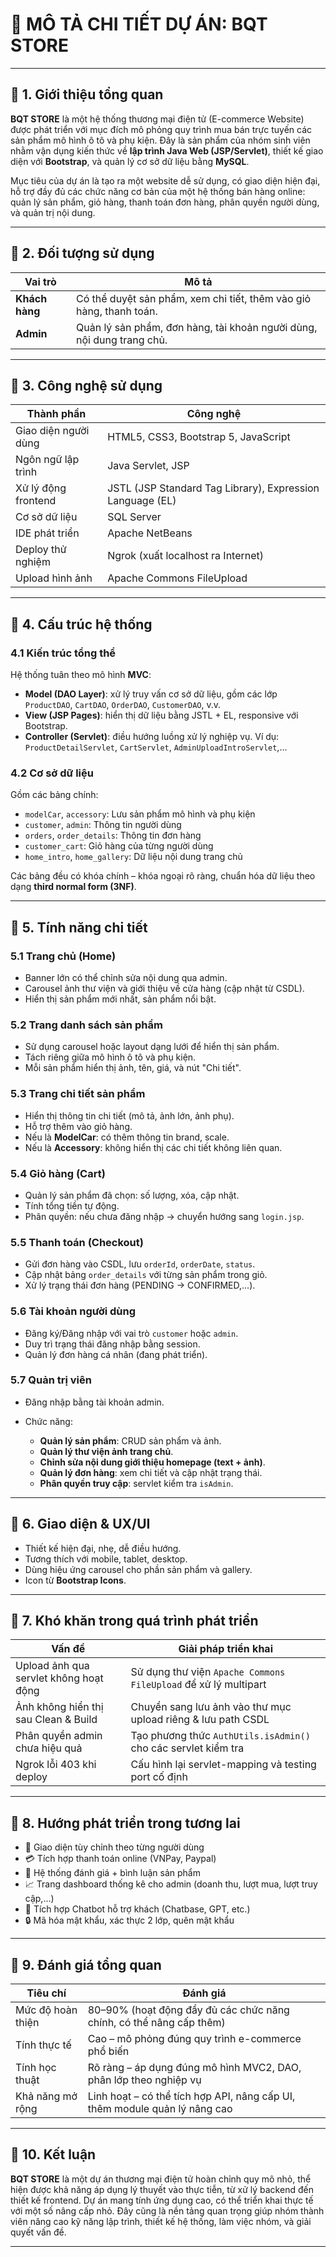 # 🏬 **MÔ TẢ CHI TIẾT DỰ ÁN: BQT STORE**

--------------------------------------------------------------------------------------------------------------------------------------------------------------------------------------------------------------------

## 🔹 1. Giới thiệu tổng quan

**BQT STORE** là một hệ thống thương mại điện tử (E-commerce Website) được phát triển với mục đích mô phỏng quy trình mua bán trực tuyến các sản phẩm mô hình ô tô và phụ kiện. Đây là sản phẩm của nhóm sinh viên nhằm vận dụng kiến thức về **lập trình Java Web (JSP/Servlet)**, thiết kế giao diện với **Bootstrap**, và quản lý cơ sở dữ liệu bằng **MySQL**.

Mục tiêu của dự án là tạo ra một website dễ sử dụng, có giao diện hiện đại, hỗ trợ đầy đủ các chức năng cơ bản của một hệ thống bán hàng online: quản lý sản phẩm, giỏ hàng, thanh toán đơn hàng, phân quyền người dùng, và quản trị nội dung.

--------------------------------------------------------------------------------------------------------------------------------------------------------------------------------------------------------------------

## 🔹 2. Đối tượng sử dụng

| Vai trò        | Mô tả                                                                 |
| -------------- | --------------------------------------------------------------------- |
| **Khách hàng** | Có thể duyệt sản phẩm, xem chi tiết, thêm vào giỏ hàng, thanh toán.   |
| **Admin**      | Quản lý sản phẩm, đơn hàng, tài khoản người dùng, nội dung trang chủ. |

--------------------------------------------------------------------------------------------------------------------------------------------------------------------------------------------------------------------

## 🔹 3. Công nghệ sử dụng

| Thành phần           | Công nghệ                                                 |
| -------------------- | --------------------------------------------------------- |
| Giao diện người dùng | HTML5, CSS3, Bootstrap 5, JavaScript                      |
| Ngôn ngữ lập trình   | Java Servlet, JSP                                         |
| Xử lý động frontend  | JSTL (JSP Standard Tag Library), Expression Language (EL) |
| Cơ sở dữ liệu        | SQL Server                                                |
| IDE phát triển       | Apache NetBeans                                           |
| Deploy thử nghiệm    | Ngrok (xuất localhost ra Internet)                        |
| Upload hình ảnh      | Apache Commons FileUpload                                 |

--------------------------------------------------------------------------------------------------------------------------------------------------------------------------------------------------------------------

## 🔹 4. Cấu trúc hệ thống

### 4.1 Kiến trúc tổng thể

Hệ thống tuân theo mô hình **MVC**:

* **Model (DAO Layer)**: xử lý truy vấn cơ sở dữ liệu, gồm các lớp `ProductDAO`, `CartDAO`, `OrderDAO`, `CustomerDAO`, v.v.
* **View (JSP Pages)**: hiển thị dữ liệu bằng JSTL + EL, responsive với Bootstrap.
* **Controller (Servlet)**: điều hướng luồng xử lý nghiệp vụ. Ví dụ: `ProductDetailServlet`, `CartServlet`, `AdminUploadIntroServlet`,...

### 4.2 Cơ sở dữ liệu

Gồm các bảng chính:

* `modelCar`, `accessory`: Lưu sản phẩm mô hình và phụ kiện
* `customer`, `admin`: Thông tin người dùng
* `orders`, `order_details`: Thông tin đơn hàng
* `customer_cart`: Giỏ hàng của từng người dùng
* `home_intro`, `home_gallery`: Dữ liệu nội dung trang chủ

Các bảng đều có khóa chính – khóa ngoại rõ ràng, chuẩn hóa dữ liệu theo dạng **third normal form (3NF)**.

--------------------------------------------------------------------------------------------------------------------------------------------------------------------------------------------------------------------

## 🔹 5. Tính năng chi tiết

### 5.1 Trang chủ (Home)

* Banner lớn có thể chỉnh sửa nội dung qua admin.
* Carousel ảnh thư viện và giới thiệu về cửa hàng (cập nhật từ CSDL).
* Hiển thị sản phẩm mới nhất, sản phẩm nổi bật.

### 5.2 Trang danh sách sản phẩm

* Sử dụng carousel hoặc layout dạng lưới để hiển thị sản phẩm.
* Tách riêng giữa mô hình ô tô và phụ kiện.
* Mỗi sản phẩm hiển thị ảnh, tên, giá, và nút "Chi tiết".

### 5.3 Trang chi tiết sản phẩm

* Hiển thị thông tin chi tiết (mô tả, ảnh lớn, ảnh phụ).
* Hỗ trợ thêm vào giỏ hàng.
* Nếu là **ModelCar**: có thêm thông tin brand, scale.
* Nếu là **Accessory**: không hiển thị các chi tiết không liên quan.

### 5.4 Giỏ hàng (Cart)

* Quản lý sản phẩm đã chọn: số lượng, xóa, cập nhật.
* Tính tổng tiền tự động.
* Phân quyền: nếu chưa đăng nhập → chuyển hướng sang `login.jsp`.

### 5.5 Thanh toán (Checkout)

* Gửi đơn hàng vào CSDL, lưu `orderId`, `orderDate`, `status`.
* Cập nhật bảng `order_details` với từng sản phẩm trong giỏ.
* Xử lý trạng thái đơn hàng (PENDING → CONFIRMED,...).

### 5.6 Tài khoản người dùng

* Đăng ký/Đăng nhập với vai trò `customer` hoặc `admin`.
* Duy trì trạng thái đăng nhập bằng session.
* Quản lý đơn hàng cá nhân (đang phát triển).

### 5.7 Quản trị viên

* Đăng nhập bằng tài khoản admin.
* Chức năng:

  * **Quản lý sản phẩm**: CRUD sản phẩm và ảnh.
  * **Quản lý thư viện ảnh trang chủ**.
  * **Chỉnh sửa nội dung giới thiệu homepage (text + ảnh)**.
  * **Quản lý đơn hàng**: xem chi tiết và cập nhật trạng thái.
  * **Phân quyền truy cập**: servlet kiểm tra `isAdmin`.

--------------------------------------------------------------------------------------------------------------------------------------------------------------------------------------------------------------------

## 🔹 6. Giao diện & UX/UI

* Thiết kế hiện đại, nhẹ, dễ điều hướng.
* Tương thích với mobile, tablet, desktop.
* Dùng hiệu ứng carousel cho phần sản phẩm và gallery.
* Icon từ **Bootstrap Icons**.

--------------------------------------------------------------------------------------------------------------------------------------------------------------------------------------------------------------------

## 🔹 7. Khó khăn trong quá trình phát triển

| Vấn đề                                 | Giải pháp triển khai                                            |
| -------------------------------------- | --------------------------------------------------------------- |
| Upload ảnh qua servlet không hoạt động | Sử dụng thư viện `Apache Commons FileUpload` để xử lý multipart |
| Ảnh không hiển thị sau Clean & Build   | Chuyển sang lưu ảnh vào thư mục upload riêng & lưu path CSDL    |
| Phân quyền admin chưa hiệu quả         | Tạo phương thức `AuthUtils.isAdmin()` cho các servlet kiểm tra  |
| Ngrok lỗi 403 khi deploy               | Cấu hình lại servlet-mapping và testing port cố định            |

--------------------------------------------------------------------------------------------------------------------------------------------------------------------------------------------------------------------

## 🔹 8. Hướng phát triển trong tương lai

* 🎨 Giao diện tùy chỉnh theo từng người dùng
* 💳 Tích hợp thanh toán online (VNPay, Paypal)
* 💬 Hệ thống đánh giá + bình luận sản phẩm
* 📈 Trang dashboard thống kê cho admin (doanh thu, lượt mua, lượt truy cập,...)
* 🤖 Tích hợp Chatbot hỗ trợ khách (Chatbase, GPT, etc.)
* 🔒 Mã hóa mật khẩu, xác thực 2 lớp, quên mật khẩu

--------------------------------------------------------------------------------------------------------------------------------------------------------------------------------------------------------------------

## 🔹 9. Đánh giá tổng quan

| Tiêu chí          | Đánh giá                                                                   |
| ----------------- | -------------------------------------------------------------------------- |
| Mức độ hoàn thiện | 80–90% (hoạt động đầy đủ các chức năng chính, có thể nâng cấp thêm)        |
| Tính thực tế      | Cao – mô phỏng đúng quy trình e-commerce phổ biến                          |
| Tính học thuật    | Rõ ràng – áp dụng đúng mô hình MVC2, DAO, phân lớp theo nghiệp vụ           |
| Khả năng mở rộng  | Linh hoạt – có thể tích hợp API, nâng cấp UI, thêm module quản lý nâng cao |

--------------------------------------------------------------------------------------------------------------------------------------------------------------------------------------------------------------------

## 🔹 10. Kết luận

**BQT STORE** là một dự án thương mại điện tử hoàn chỉnh quy mô nhỏ, thể hiện được khả năng áp dụng lý thuyết vào thực tiễn, từ xử lý backend đến thiết kế frontend. Dự án mang tính ứng dụng cao, có thể triển khai thực tế với một số nâng cấp nhỏ. Đây cũng là nền tảng quan trọng giúp nhóm thành viên nâng cao kỹ năng lập trình, thiết kế hệ thống, làm việc nhóm, và giải quyết vấn đề.

--------------------------------------------------------------------------------------------------------------------------------------------------------------------------------------------------------------------

